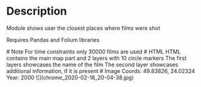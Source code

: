 # Description
Module shows user the closest places where films were shot
<p>Requires Pandas and Folium libraries</p>
# Note
For time constraints only 30000 films are used
# HTML
HTML contains the main map part and 2 layers with 10 circle markers
The first layers showcases the name of the film
The second layer showcases additional information, if it is present
# Image
Coords: 49.83826, 24.02324
Year: 2000
![](chrome_2020-02-18_20-04-38.jpg)

